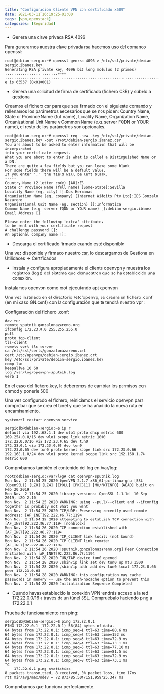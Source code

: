 ```yaml
---
title: "Configuracion Cliente VPN con certificado x509"
date: 2021-03-11T16:19:25+01:00
tags: [vpn,openstack]
categories: [Seguridad]
---
```


* Genera una clave privada RSA 4096

Para generarnos nuestra clave privada rsa hacemos uso del comando openssl:

~~~
root@debian-sergio:~# openssl genrsa 4096 > /etc/ssl/private/debian-sergio.ibanez.key
Generating RSA private key, 4096 bit long modulus (2 primes)
........................++++
.....................................................................................................................................................................................................................................................................................................................................................................................................................++++
e is 65537 (0x010001)
~~~

* Genera una solicitud de firma de certificado (fichero CSR) y súbelo a gestiona

Creamos el fichero csr para que sea firmado con el siguiente comando y rellenamos los parámetros necesarios que se nos piden: Country Name,  State or Province Name (full name), Locality Name, Organization Name, Organizational Unit Name y Common Name (e.g. server FQDN or YOUR name), el resto de los parámetros son opcionales.

~~~
root@debian-sergio:~# openssl req -new -key /etc/ssl/private/debian-sergio.ibanez.key -out /root/debian-sergio.ibanez.csr
You are about to be asked to enter information that will be incorporated
into your certificate request.
What you are about to enter is what is called a Distinguished Name or a DN.
There are quite a few fields but you can leave some blank
For some fields there will be a default value,
If you enter '.', the field will be left blank.
-----
Country Name (2 letter code) [AU]:ES
State or Province Name (full name) [Some-State]:Sevilla
Locality Name (eg, city) []:Dos Hermanas
Organization Name (eg, company) [Internet Widgits Pty Ltd]:IES Gonzalo Nazareno
Organizational Unit Name (eg, section) []:Informatica
Common Name (e.g. server FQDN or YOUR name) []:debian-sergio.ibanez
Email Address []:

Please enter the following 'extra' attributes
to be sent with your certificate request
A challenge password []:
An optional company name []:
~~~

* Descarga el certificado firmado cuando esté disponible

Una vez disponible y firmado nuestro csr, lo descargamos de Gestiona en Utilidades -> Certificados

* Instala y configura apropiadamente el cliente openvpn y muestra los registros (logs) del sistema que demuestren que se ha establecido una conexión.

Instalamos openvpn como root ejecutando apt openvpn

Una vez instalado en el directorio /etc/openvp, se creara un fichero .conf (en mi caso GN.conf) con la configuración que te tendrá nuestro vpn:

Configuración del fichero .conf:

~~~
dev tun
remote sputnik.gonzalonazareno.org
ifconfig 172.23.0.0 255.255.255.0
pull
proto tcp-client
tls-client
remote-cert-tls server
ca /etc/ssl/certs/gonzalonazareno.crt
cert /etc/openvpn/debian-sergio.ibanez.crt
key /etc/ssl/private/debian-sergio.ibanez.key
comp-lzo
keepalive 10 60
log /var/log/openvpn-sputnik.log
verb 1
~~~

En el caso del fichero.key, le deberemos de cambiar los permisos con chmod y ponerle 600 

Una vez configurado el fichero, reiniciamos el servicio openvpn para comprobar que se crea el túnel y que se ha añadido la nueva ruta en encaminamiento.

~~~
systemctl restart openvpn.service
~~~

~~~
sergioib@debian-sergio:~$ ip r
default via 192.168.1.1 dev wlo1 proto dhcp metric 600 
169.254.0.0/16 dev wlo1 scope link metric 1000 
172.22.0.0/16 via 172.23.0.65 dev tun0 
172.23.0.1 via 172.23.0.65 dev tun0 
172.23.0.65 dev tun0 proto kernel scope link src 172.23.0.66 
192.168.1.0/24 dev wlo1 proto kernel scope link src 192.168.1.74 metric 600 
~~~

Comprobamos también el contenido del log en /var/log:

~~~
root@debian-sergio:/var/log# cat openvpn-sputnik.log 
Mon Nov  2 11:54:25 2020 OpenVPN 2.4.7 x86_64-pc-linux-gnu [SSL (OpenSSL)] [LZO] [LZ4] [EPOLL] [PKCS11] [MH/PKTINFO] [AEAD] built on Feb 20 2019
Mon Nov  2 11:54:25 2020 library versions: OpenSSL 1.1.1d  10 Sep 2019, LZO 2.10
Mon Nov  2 11:54:25 2020 WARNING: using --pull/--client and --ifconfig together is probably not what you want
Mon Nov  2 11:54:25 2020 TCP/UDP: Preserving recently used remote address: [AF_INET]92.222.86.77:1194
Mon Nov  2 11:54:25 2020 Attempting to establish TCP connection with [AF_INET]92.222.86.77:1194 [nonblock]
Mon Nov  2 11:54:26 2020 TCP connection established with [AF_INET]92.222.86.77:1194
Mon Nov  2 11:54:26 2020 TCP_CLIENT link local: (not bound)
Mon Nov  2 11:54:26 2020 TCP_CLIENT link remote: [AF_INET]92.222.86.77:1194
Mon Nov  2 11:54:26 2020 [sputnik.gonzalonazareno.org] Peer Connection Initiated with [AF_INET]92.222.86.77:1194
Mon Nov  2 11:54:28 2020 TUN/TAP device tun0 opened
Mon Nov  2 11:54:28 2020 /sbin/ip link set dev tun0 up mtu 1500
Mon Nov  2 11:54:28 2020 /sbin/ip addr add dev tun0 local 172.23.0.66 peer 172.23.0.65
Mon Nov  2 11:54:28 2020 WARNING: this configuration may cache passwords in memory -- use the auth-nocache option to prevent this
Mon Nov  2 11:54:28 2020 Initialization Sequence Completed
~~~

* Cuando hayas establecido la conexión VPN tendrás acceso a la red 172.22.0.0/16 a través de un túnel SSL. Compruébalo haciendo ping a 172.22.0.1

Prueba de funcionamiento con ping:

~~~
sergioib@debian-sergio:~$ ping 172.22.0.1
PING 172.22.0.1 (172.22.0.1) 56(84) bytes of data.
64 bytes from 172.22.0.1: icmp_seq=1 ttl=63 time=80.6 ms
64 bytes from 172.22.0.1: icmp_seq=2 ttl=63 time=152 ms
64 bytes from 172.22.0.1: icmp_seq=3 ttl=63 time=72.9 ms
64 bytes from 172.22.0.1: icmp_seq=4 ttl=63 time=73.1 ms
64 bytes from 172.22.0.1: icmp_seq=5 ttl=63 time=77.10 ms
64 bytes from 172.22.0.1: icmp_seq=6 ttl=63 time=81.5 ms
64 bytes from 172.22.0.1: icmp_seq=7 ttl=63 time=72.9 ms
64 bytes from 172.22.0.1: icmp_seq=8 ttl=63 time=73.1 ms
^C
--- 172.22.0.1 ping statistics ---
8 packets transmitted, 8 received, 0% packet loss, time 17ms
rtt min/avg/max/mdev = 72.873/85.504/151.959/25.347 ms
~~~

Comprobamos que funciona perfectamente.